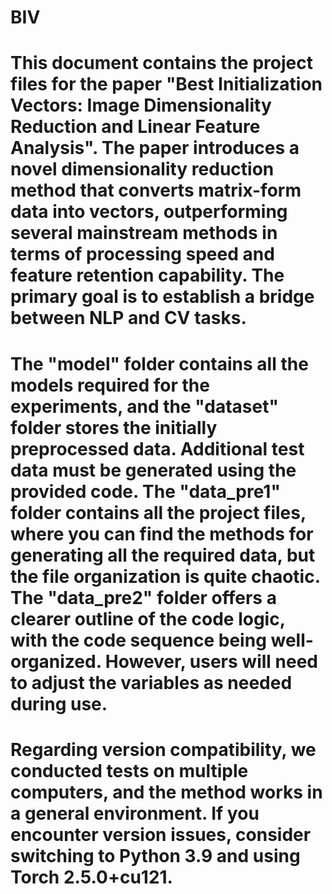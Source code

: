 # BIV
# This document contains the project files for the paper "Best Initialization Vectors: Image Dimensionality Reduction and Linear Feature Analysis". The paper introduces a novel dimensionality reduction method that converts matrix-form data into vectors, outperforming several mainstream methods in terms of processing speed and feature retention capability. The primary goal is to establish a bridge between NLP and CV tasks.

# The "model" folder contains all the models required for the experiments, and the "dataset" folder stores the initially preprocessed data. Additional test data must be generated using the provided code. The "data_pre1" folder contains all the project files, where you can find the methods for generating all the required data, but the file organization is quite chaotic. The "data_pre2" folder offers a clearer outline of the code logic, with the code sequence being well-organized. However, users will need to adjust the variables as needed during use.

# Regarding version compatibility, we conducted tests on multiple computers, and the method works in a general environment. If you encounter version issues, consider switching to Python 3.9 and using Torch 2.5.0+cu121.
